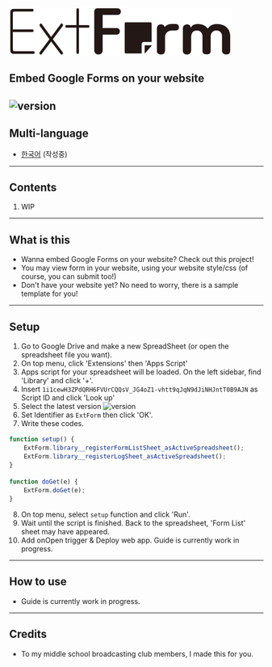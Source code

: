 ![ExtForm](logo.svg)
## Embed Google Forms on your website
![version](https://img.shields.io/badge/version-62-brightgreen)
---
## Multi-language
* [한국어](README.kr.md) (작성중)

---
## Contents
1. WIP

---
## What is this
* Wanna embed Google Forms on your website? Check out this project!
* You may view form in your website, using your website style/css (of course, you can submit too!)
* Don't have your website yet? No need to worry, there is a sample template for you!

---
## Setup
1. Go to Google Drive and make a new SpreadSheet (or open the spreadsheet file you want).
2. On top menu, click 'Extensions' then 'Apps Script'
3. Apps script for your spreadsheet will be loaded. On the left sidebar, find 'Library' and click '+'.
4. Insert `1i1cewH3ZPdQRH6FVUrCQQsV_JG4oZ1-vhtt9qJqN9dJiNHJntT0B9AJN` as Script ID and click 'Look up'
5. Select the latest version ![version](https://img.shields.io/badge/version-62-brightgreen)
6. Set Identifier as `ExtForm` then click 'OK'.
7. Write these codes.
```js
function setup() {
    ExtForm.library__registerFormListSheet_asActiveSpreadsheet();
    ExtForm.library__registerLogSheet_asActiveSpreadsheet();
}

function doGet(e) {
    ExtForm.doGet(e);
}
```
8. On top menu, select `setup` function and click 'Run'.
9. Wait until the script is finished. Back to the spreadsheet, 'Form List' sheet may have appeared.
10. Add onOpen trigger & Deploy web app. Guide is currently work in progress.

---
## How to use
* Guide is currently work in progress.

---
## Credits
* To my middle school broadcasting club members, I made this for you.